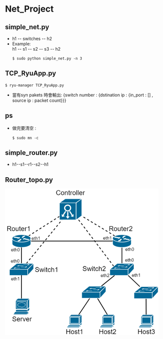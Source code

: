 # Net_Project
## simple_net.py
* h1 -- switches -- h2
* Example:  
  h1 -- s1 -- s2 -- s3 -- h2
  ```
  $ sudo python simple_net.py -n 3
  ```
## TCP_RyuApp.py
  ```
  $ ryu-manager TCP_RyuApp.py
  ```
  * 當有syn pakets 時會輸出:
  {switch number : {dstination ip : {in_port : [] , source ip : packet count}}}
## ps
* 做完要清空 : 
  ```
  $ sudo mn -c
  ```
## simple_router.py
* h1--s1--r1--s2--h1
## Router_topo.py
![image](https://github.com/ArielWu0203/Net_Project/blob/master/net.png?raw=true)
